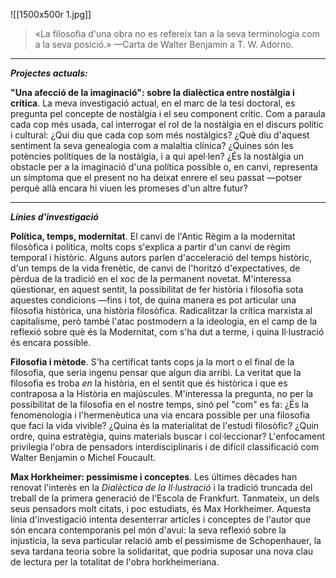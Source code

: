 ![[1500x500r 1.jpg]]

>«La filosofia d'una obra no es refereix tan a la seva terminologia com a la seva posició.»
>—Carta de Walter Benjamin a T. W. Adorno.

- - -

***Projectes actuals:***

**"Una afecció de la imaginació": sobre la dialèctica entre nostàlgia i crítica**. La meva investigació actual, en el marc de la tesi doctoral, es pregunta pel concepte de nostàlgia i el seu component crític. Com a paraula cada cop més usada, cal interrogar el rol de la nostàlgia en el discurs polític i cultural: ¿Qui diu que cada cop som més nostàlgics? ¿Què diu d'aquest sentiment la seva genealogia com a malaltia clínica? ¿Quines són les potències polítiques de la nostàlgia, i a qui apel·len? ¿És la nostàlgia un obstacle per a la imaginació d'una política possible o, en canvi, representa un símptoma que el present no ha deixat enrere el seu passat —potser perquè allà encara hi viuen les promeses d'un altre futur?

- - -

***Línies d'investigació***

**Política, temps, modernitat**. El canvi de l'Antic Règim a la modernitat filosòfica i política, molts cops s'explica a partir d'un canvi de règim temporal i històric. Alguns autors parlen d'acceleració del temps històric, d'un temps de la vida frenètic, de canvi de l'horitzó d'expectatives, de pèrdua de la tradició en el xoc de la permanent novetat. M'interessa qüestionar, en aquest sentit, la possibilitat de fer història i filosofia sota aquestes condicions —fins i tot, de quina manera es pot articular una filosofia històrica, una història filosòfica. Radicalitzar la crítica marxista al capitalisme, però també l'atac postmodern a la ideologia, en el camp de la reflexió sobre què és la Modernitat, com s'ha dut a terme, i quina Il·lustració és encara possible.

**Filosofia i mètode**. S'ha certificat tants cops ja la mort o el final de la filosofia, que seria ingenu pensar que algun dia arribi. La veritat que la filosofia es troba _en_ la història, en el sentit que és històrica i que es contraposa a la Història en majúscules. M'interessa la pregunta, no per la possibilitat de la filosofia en el nostre temps, sinó pel "com" es fa: ¿És la fenomenologia i l'hermenèutica una via encara possible per una filosofia que faci la vida vivible? ¿Quina és la materialitat de l'estudi filosòfic? ¿Quin ordre, quina estratègia, quins materials buscar i col·leccionar? L'enfocament privilegia l'obra de pensadors interdisciplinaris i de difícil classificació com Walter Benjamin o Michel Foucault.

**Max Horkheimer: pessimisme i conceptes**. Les últimes dècades han renovat l'interès en la _Dialèctica de la Il·lustració_ i la tradició truncada del treball de la primera generació de l'Escola de Frankfurt. Tanmateix, un dels seus pensadors molt citats, i poc estudiats, és Max Horkheimer. Aquesta línia d'investigació intenta desenterrar articles i conceptes de l'autor que són encara contemporanis pel món d'avui: la seva reflexió sobre la injustícia, la seva particular relació amb el pessimisme de Schopenhauer, la seva tardana teoria sobre la solidaritat, que podria suposar una nova clau de lectura per la totalitat de l'obra horkheimeriana.